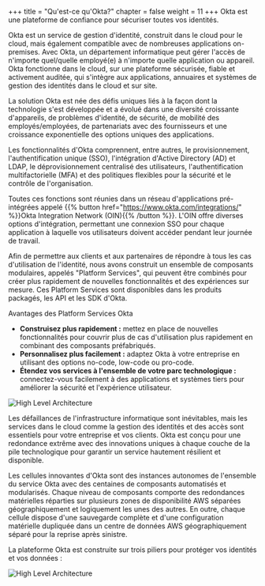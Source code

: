 +++
title = "Qu'est-ce qu'Okta?"
chapter = false
weight = 11
+++
Okta est une plateforme de confiance pour sécuriser toutes vos identités.

Okta est un service de gestion d'identité, construit dans le cloud pour le cloud, mais également compatible avec de nombreuses applications on-premises. Avec Okta, un département informatique peut gérer l'accès de n'importe quel/quelle employé(e) à n'importe quelle application ou appareil. Okta fonctionne dans le cloud, sur une plateforme sécurisée, fiable et activement auditée, qui s'intègre aux applications, annuaires et systèmes de gestion des identités dans le cloud et sur site.

La solution Okta est née des défis uniques liés à la façon dont la technologie s'est développée et a évolué dans une diversité croissante d'appareils, de problèmes d'identité, de sécurité, de mobilité des employés/employées, de partenariats avec des fournisseurs et une croissance exponentielle des options uniques des applications.

Les fonctionnalités d'Okta comprennent, entre autres, le provisionnement, l'authentification unique (SSO), l'intégration d'Active Directory (AD) et LDAP, le déprovisionnement centralisé des utilisateurs, l'authentification multifactorielle (MFA) et des politiques flexibles pour la sécurité et le contrôle de l'organisation.



Toutes ces fonctions sont réunies dans un réseau d'applications pré-intégrées appelé {{% button href="https://www.okta.com/integrations/" %}}Okta Integration Network (OIN){{% /button %}}. L'OIN offre diverses options d'intégration, permettant une connexion SSO pour chaque application à laquelle vos utilisateurs doivent accéder pendant leur journée de travail.

Afin de permettre aux clients et aux partenaires de répondre à tous les cas d'utilisation de l'identité, nous avons construit un ensemble de composants modulaires, appelés "Platform Services", qui peuvent être combinés pour créer plus rapidement de nouvelles fonctionnalités et des expériences sur mesure. Ces Platform Services sont disponibles dans les produits packagés, les API et les SDK d'Okta.

Avantages des Platform Services Okta
- **Construisez plus rapidement :** mettez en place de nouvelles fonctionnalités pour couvrir plus de cas d'utilisation plus rapidement en combinant des composants préfabriqués.
- **Personnalisez plus facilement :** adaptez Okta à votre entreprise en utilisant des options no-code, low-code ou pro-code.
- **Étendez vos services à l'ensemble de votre parc technologique :** connectez-vous facilement à des applications et systèmes tiers pour améliorer la sécurité et l'expérience utilisateur.

![High Level Architecture](/images/4_Okta_Platform.png)

Les défaillances de l'infrastructure informatique sont inévitables, mais les services dans le cloud comme la gestion des identités et des accès sont essentiels pour votre entreprise et vos clients. Okta est conçu pour une redondance extrême avec des innovations uniques à chaque couche de la pile technologique pour garantir un service hautement résilient et disponible.

Les cellules innovantes d'Okta sont des instances autonomes de l'ensemble du service Okta avec des centaines de composants automatisés et modularisés. Chaque niveau de composants comporte des redondances matérielles réparties sur plusieurs zones de disponibilité AWS séparées géographiquement et logiquement les unes des autres. En outre, chaque cellule dispose d'une sauvegarde complète et d'une configuration matérielle dupliquée dans un centre de données AWS géographiquement séparé pour la reprise après sinistre.

La plateforme Okta est construite sur trois piliers pour protéger vos identités et vos données :

![High Level Architecture](/images/6_okta_pillars.png)
